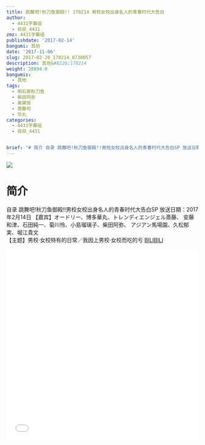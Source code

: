 ```yaml
---
title: 跳舞吧!秋刀鱼御殿!! 170214 男校女校出身名人的青春时代大告白
author:
  - 4431字幕组
  - 叔叔_4431
zmz: 4431字幕组
publishdate: '2017-02-14'
bangumi: 其他
date: '2017-11-06'
slug: 2017-02-20_170214_8730057
description: 其他&#8226;170214
weight: 28894.0
bangumis:
  - 其他
tags:
  - 明石家秋刀鱼
  - 柴田阿弥
  - 奥黛丽
  - 斎藤司
  - 华丸
categories:
  - 4431字幕组
  - 叔叔_4431


brief: "# 简介 自录 跳舞吧!秋刀鱼御殿!!男校女校出身名人的青春时代大告白SP 放送日期：2017年2月14日 【嘉宾】オードリー、博多華丸、トレンディエンジェル斎藤、 安藤和津、石田純一、菊川怜、小島瑠璃子、柴田阿弥、 アジアン馬場園、久松郁実、堀江貴文 【主题】男校·女校特有的日常／我因上男校·女校而吃的亏"
---
```

![](https://i.imgur.com/A17wzA3.png)
# 简介  
自录 跳舞吧!秋刀鱼御殿!!男校女校出身名人的青春时代大告白SP
放送日期：2017年2月14日
【嘉宾】オードリー、博多華丸、トレンディエンジェル斎藤、
安藤和津、石田純一、菊川怜、小島瑠璃子、柴田阿弥、
アジアン馬場園、久松郁実、堀江貴文	
【主题】男校·女校特有的日常／我因上男校·女校而吃的亏
  [BILIBILI](https://www.bilibili.com/video/av8730057/)

  <iframe src="//www.bilibili.com/blackboard/player.html?aid=8730057" width="100%" height="500" frameborder="0" allowfullscreen="allowfullscreen"></iframe>
